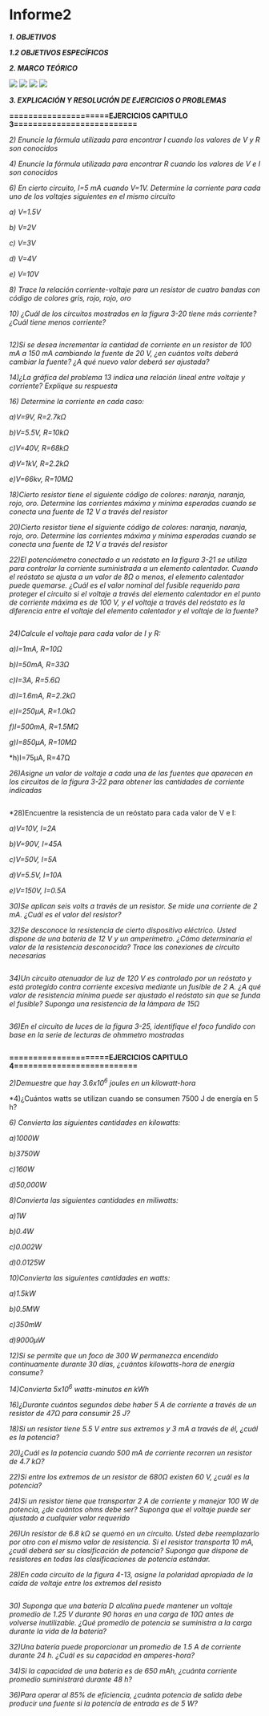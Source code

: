 # Informe2
***1.  OBJETIVOS***



***1.2 OBJETIVOS ESPECÍFICOS***



***2.  MARCO TEÓRICO***   

![](https://github.com/smvaca2/Informe2/blob/db7498069e777f29be903f85a6e94b7db7a522e8/relacion%20v,i,r.PNG)
![](https://github.com/smvaca2/Informe2/blob/db7498069e777f29be903f85a6e94b7db7a522e8/formulas.PNG)
![](https://github.com/smvaca2/Informe2/blob/0dabf9482a4802fcbf14f6ff2aecda4445cb1b19/Unidades%20con%20prefijos%20metricos.PNG)
![](https://github.com/smvaca2/Informe2/blob/0dabf9482a4802fcbf14f6ff2aecda4445cb1b19/medicion%20fallas.PNG)
![]()

***3. EXPLICACIÓN Y RESOLUCIÓN DE EJERCICIOS O PROBLEMAS***
 
**=====================EJERCICIOS CAPITULO 3==========================**

*2) Enuncie la fórmula utilizada para encontrar I cuando los valores de V y R son conocidos*

*4) Enuncie la fórmula utilizada para encontrar R cuando los valores de V e I son conocidos*

*6) En cierto circuito, I=5 mA cuando V=1V. Determine la corriente para cada uno de los voltajes siguientes en el mismo circuito*

*a) V=1.5V*

*b) V=2V*

*c) V=3V*

*d) V=4V*

*e) V=10V*

*8) Trace la relación corriente-voltaje para un resistor de cuatro bandas con código de colores gris, rojo,
rojo, oro*

*10) ¿Cuál de los circuitos mostrados en la figura 3-20 tiene más corriente? ¿Cuál tiene menos corriente?*

![]()

*12)Si se desea incrementar la cantidad de corriente en un resistor de 100 mA a 150 mA cambiando la fuente de 20 V, ¿en cuántos volts deberá cambiar la fuente? ¿A qué nuevo valor deberá ser ajustada?*

*14)¿La gráfica del problema 13 indica una relación lineal entre voltaje y corriente? Explique su respuesta*

*16) Determine la corriente en cada caso:*

*a)V=9V, R=2.7kΩ*

*b)V=5.5V, R=10kΩ*

*c)V=40V, R=68kΩ*

*d)V=1kV, R=2.2kΩ*

*e)V=66kv, R=10MΩ*

*18)Cierto resistor tiene el siguiente código de colores: naranja, naranja, rojo, oro. Determine las corrientes máxima y mínima esperadas cuando se conecta una fuente de 12 V a través del resistor*

*20)Cierto resistor tiene el siguiente código de colores: naranja, naranja, rojo, oro. Determine las corrientes máxima y mínima esperadas cuando se conecta una fuente de 12 V a través del resistor*

*22)El potenciómetro conectado a un reóstato en la figura 3-21 se utiliza para controlar la corriente suministrada a un elemento calentador. Cuando el reóstato se ajusta a un valor de 8Ω o menos, el elemento calentador puede quemarse. ¿Cuál es el valor nominal del fusible requerido para proteger el circuito
si el voltaje a través del elemento calentador en el punto de corriente máxima es de 100 V, y el voltaje
a través del reóstato es la diferencia entre el voltaje del elemento calentador y el voltaje de la fuente?*

![]()

*24)Calcule el voltaje para cada valor de I y R:*

*a)I=1mA, R=10Ω*

*b)I=50mA, R=33Ω*

*c)I=3A, R=5.6Ω*

*d)I=1.6mA, R=2.2kΩ*

*e)I=250µA, R=1.0kΩ*

*f)I=500mA, R=1.5MΩ*

*g)I=850µA, R=10MΩ*

*h)I=75µA, R=47Ω

*26)Asigne un valor de voltaje a cada una de las fuentes que aparecen en los circuitos de la figura 3-22 para obtener las cantidades de corriente indicadas*

![]()

*28)Encuentre la resistencia de un reóstato para cada valor de V e I:

*a)V=10V, I=2A*

*b)V=90V, I=45A*

*c)V=50V, I=5A*

*d)V=5.5V, I=10A*

*e)V=150V, I=0.5A*

*30)Se aplican seis volts a través de un resistor. Se mide una corriente de 2 mA. ¿Cuál es el valor del resistor?*

*32)Se desconoce la resistencia de cierto dispositivo eléctrico. Usted dispone de una batería de 12 V y un
amperímetro. ¿Cómo determinaría el valor de la resistencia desconocida? Trace las conexiones de circuito necesarias*

![]()

*34)Un circuito atenuador de luz de 120 V es controlado por un reóstato y está protegido contra corriente
excesiva mediante un fusible de 2 A. ¿A qué valor de resistencia mínima puede ser ajustado el reóstato sin que se funda el fusible? Suponga una resistencia de la lámpara de 15Ω*

![]()

*36)En el circuito de luces de la figura 3-25, identifique el foco fundido con base en la serie de lecturas de
ohmmetro mostradas*

![]()

**=====================EJERCICIOS CAPITULO 4==========================**

*2)Demuestre que hay 3.6x10<sup>6</sup> joules en un kilowatt-hora*

*4)¿Cuántos watts se utilizan cuando se consumen 7500 J de energía en 5 h?

*6) Convierta las siguientes cantidades en kilowatts:*

*a)1000W*

*b)3750W*

*c)160W*

*d)50,000W*

*8)Convierta las siguientes cantidades en miliwatts:*

*a)1W*

*b)0.4W*

*c)0.002W*

*d)0.0125W*

*10)Convierta las siguientes cantidades en watts:*

*a)1.5kW*

*b)0.5MW*

*c)350mW*

*d)9000µW*

*12)Si se permite que un foco de 300 W permanezca encendido continuamente durante 30 días, ¿cuántos
kilowatts-hora de energía consume?*

*14)Convierta 5x10<sup>6</sup> watts-minutos en kWh*

*16)¿Durante cuántos segundos debe haber 5 A de corriente a través de un resistor de 47Ω para consumir 25 J?*

*18)Si un resistor tiene 5.5 V entre sus extremos y 3 mA a través de él, ¿cuál es la potencia?*

*20)¿Cuál es la potencia cuando 500 mA de corriente recorren un resistor de 4.7 kΩ?*

*22)Si entre los extremos de un resistor de 680Ω existen 60 V, ¿cuál es la potencia?*

*24)Si un resistor tiene que transportar 2 A de corriente y manejar 100 W de potencia, ¿de cuántos ohms debe ser? Suponga que el voltaje puede ser ajustado a cualquier valor requerido*

*26)Un resistor de 6.8 kΩ se quemó en un circuito. Usted debe reemplazarlo por otro con el mismo valor de resistencia. Si el resistor transporta 10 mA, ¿cuál deberá ser su clasificación de potencia? Suponga que dispone de resistores en todas las clasificaciones de potencia estándar.*

*28)En cada circuito de la figura 4-13, asigne la polaridad apropiada de la caída de voltaje entre los extremos del resisto*

![]()

*30) Suponga que una batería D alcalina puede mantener un voltaje promedio de 1.25 V durante 90 horas en una carga de 10Ω antes de volverse inutilizable. ¿Qué promedio de potencia se suministra a la carga durante la vida de la batería?*

*32)Una batería puede proporcionar un promedio de 1.5 A de corriente durante 24 h. ¿Cuál es su capacidad en amperes-hora?*

*34)Si la capacidad de una batería es de 650 mAh, ¿cuánta corriente promedio suministrará durante 48 h?*

*36)Para operar al 85% de eficiencia, ¿cuánta potencia de salida debe producir una fuente si la potencia de entrada es de 5 W?*




